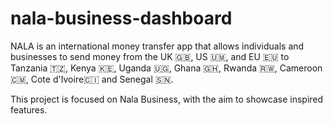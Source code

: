 # nala-business-dashboard

NALA is an international money transfer app that allows individuals and businesses to send money from the UK 🇬🇧, US 🇺🇲, and EU 🇪🇺 to Tanzania 🇹🇿, Kenya 🇰🇪, Uganda 🇺🇬, Ghana 🇬🇭, Rwanda 🇷🇼, Cameroon🇨🇲, Cote d'Ivoire🇨🇮 and Senegal 🇸🇳.

This project is focused on Nala Business, with the aim to showcase inspired features.
